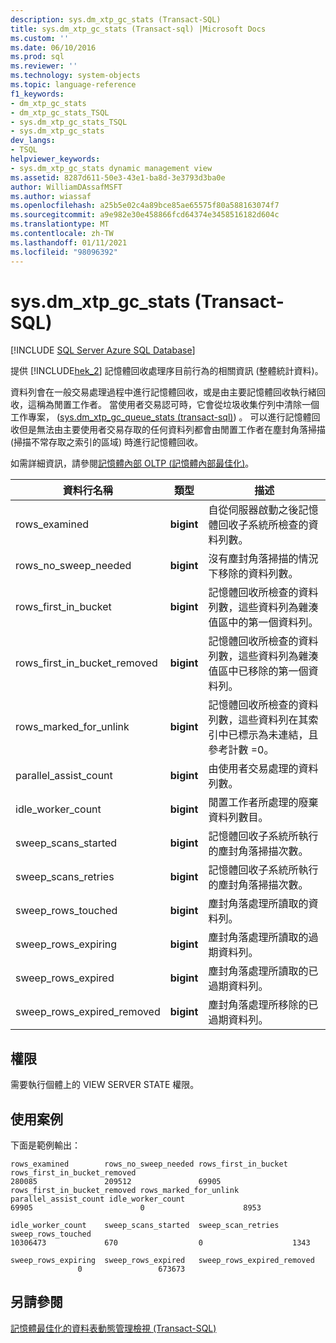 ```yaml
---
description: sys.dm_xtp_gc_stats (Transact-SQL)
title: sys.dm_xtp_gc_stats (Transact-sql) |Microsoft Docs
ms.custom: ''
ms.date: 06/10/2016
ms.prod: sql
ms.reviewer: ''
ms.technology: system-objects
ms.topic: language-reference
f1_keywords:
- dm_xtp_gc_stats
- dm_xtp_gc_stats_TSQL
- sys.dm_xtp_gc_stats_TSQL
- sys.dm_xtp_gc_stats
dev_langs:
- TSQL
helpviewer_keywords:
- sys.dm_xtp_gc_stats dynamic management view
ms.assetid: 8287d611-50e3-43e1-ba8d-3e3793d3ba0e
author: WilliamDAssafMSFT
ms.author: wiassaf
ms.openlocfilehash: a25b5e02c4a89bce85ae65575f80a588163074f7
ms.sourcegitcommit: a9e982e30e458866fcd64374e3458516182d604c
ms.translationtype: MT
ms.contentlocale: zh-TW
ms.lasthandoff: 01/11/2021
ms.locfileid: "98096392"
---
```

# <a name="sysdm_xtp_gc_stats-transact-sql"></a>sys.dm_xtp_gc_stats (Transact-SQL)
[!INCLUDE [SQL Server Azure SQL Database](../../includes/applies-to-version/sql-asdb.md)]

  提供 [!INCLUDE[hek_2](../../includes/hek-2-md.md)] 記憶體回收處理序目前行為的相關資訊 (整體統計資料)。  
  
 資料列會在一般交易處理過程中進行記憶體回收，或是由主要記憶體回收執行緒回收，這稱為閒置工作者。 當使用者交易認可時，它會從垃圾收集佇列中清除一個工作專案， ([sys.dm_xtp_gc_queue_stats &#40;transact-sql&#41;](../../relational-databases/system-dynamic-management-views/sys-dm-xtp-gc-queue-stats-transact-sql.md)) 。 可以進行記憶體回收但是無法由主要使用者交易存取的任何資料列都會由閒置工作者在塵封角落掃描 (掃描不常存取之索引的區域) 時進行記憶體回收。  
  
 如需詳細資訊，請參閱[記憶體內部 OLTP &#40;記憶體內部最佳化&#41;](../../relational-databases/in-memory-oltp/in-memory-oltp-in-memory-optimization.md)。  
  
|資料行名稱|類型|描述|  
|-----------------|----------|-----------------|  
|rows_examined|**bigint**|自從伺服器啟動之後記憶體回收子系統所檢查的資料列數。|  
|rows_no_sweep_needed|**bigint**|沒有塵封角落掃描的情況下移除的資料列數。|  
|rows_first_in_bucket|**bigint**|記憶體回收所檢查的資料列數，這些資料列為雜湊值區中的第一個資料列。|  
|rows_first_in_bucket_removed|**bigint**|記憶體回收所檢查的資料列數，這些資料列為雜湊值區中已移除的第一個資料列。|  
|rows_marked_for_unlink|**bigint**|記憶體回收所檢查的資料列數，這些資料列在其索引中已標示為未連結，且參考計數 =0。|  
|parallel_assist_count|**bigint**|由使用者交易處理的資料列數。|  
|idle_worker_count|**bigint**|閒置工作者所處理的廢棄資料列數目。|  
|sweep_scans_started|**bigint**|記憶體回收子系統所執行的塵封角落掃描次數。|  
|sweep_scans_retries|**bigint**|記憶體回收子系統所執行的塵封角落掃描次數。|  
|sweep_rows_touched|**bigint**|塵封角落處理所讀取的資料列。|  
|sweep_rows_expiring|**bigint**|塵封角落處理所讀取的過期資料列。|  
|sweep_rows_expired|**bigint**|塵封角落處理所讀取的已過期資料列。|  
|sweep_rows_expired_removed|**bigint**|塵封角落處理所移除的已過期資料列。|  
  
## <a name="permissions"></a>權限  
 需要執行個體上的 VIEW SERVER STATE 權限。  
  
## <a name="usage-scenario"></a>使用案例  
 下面是範例輸出：  
  
```  
rows_examined        rows_no_sweep_needed rows_first_in_bucket rows_first_in_bucket_removed  
280085               209512               69905  
rows_first_in_bucket_removed rows_marked_for_unlink parallel_assist_count idle_worker_count  
69905                        0                      8953  
  
idle_worker_count    sweep_scans_started  sweep_scan_retries   sweep_rows_touched  
10306473             670                  0                    1343  
  
sweep_rows_expiring  sweep_rows_expired   sweep_rows_expired_removed  
               0                 673673  
```  
  
## <a name="see-also"></a>另請參閱  
 [記憶體最佳化的資料表動態管理檢視 &#40;Transact-SQL&#41;](../../relational-databases/system-dynamic-management-views/memory-optimized-table-dynamic-management-views-transact-sql.md)  
  
  
